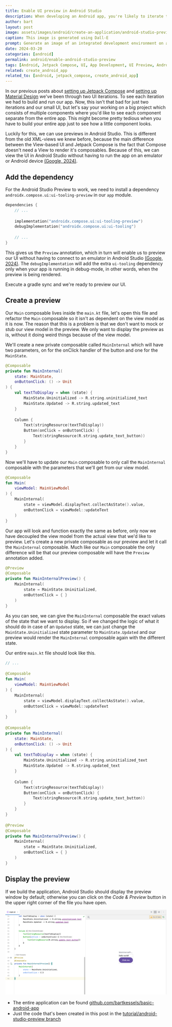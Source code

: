 ```yaml
---
title: Enable UI preview in Android Studio
description: When developing an Android app, you're likely to iterate through multiple UIs. When going through this process you don't want to build and run your app every iteration, for this you can use previews in Android Studio.
author: bart
layout: post
image: assets/images/android/create-an-application/android-studio-preview.png
caption: This image is generated using Dall-E
prompt: Generate an image of an integrated development environment on a computer screen which displays a phone UI in a flat minimalistic style
date: 2024-03-20
categories: [android]
permalink: android/enable-android-studio-preview
tags: [Android, Jetpack Compose, UI, App Development, UI Preview, Android Studio]
related: create_android_app
related_to: [android, jetpack_compose, create_android_app]
---
```


In our previous posts about [setting up Jetpack Compose](./2024-02-21-set-up-jetpack-compose.md) and [setting up Material Design](./2024-03-06-set-up-material-design.md) we've been through two UI iterations. To see each iteration we had to build and run our app. Now, this isn't that bad for just two iterations and our small UI, but let's say your working on a big project which consists of multiple components where you'd like to see each component separate from the entire app. This might become pretty tedious when you have to build your entire app just to see how a little component looks.

Luckily for this, we can use previews in Android Studio. This is different from the old XML-views we knew before, because the main difference between the View-based UI and Jetpack Compose is the fact that Compose doesn't need a View to render it's composables. Because of this, we can view the UI in Android Studio without having to run the app on an emulator or Android device [(Google, 2024)](https://developer.android.com/jetpack/compose/tooling).

## Add the dependency

For the Android Studio Preview to work, we need to install a dependency `androidx.compose.ui:ui-tooling-preview` in our `app` module.

```kotlin
dependencies {
    // ...
    
    implementation("androidx.compose.ui:ui-tooling-preview")
    debugImplementation("androidx.compose.ui:ui-tooling")
    
    // ...
}
```

This gives us the `Preview` annotation, which in turn will enable us to preview our UI without having to connect to an emulator in Android Studio [(Google, 2024)](https://developer.android.com/jetpack/compose/tooling/previews). The `debugImplementation` will add the extra `ui-tooling` dependency only when your app is running in debug-mode, in other words, when the preview is being rendered.

Execute a gradle sync and we're ready to preview our UI.

## Create a preview

Our `Main` composable lives inside the `main.kt` file, let's open this file and refactor the `Main` composable so it isn't as dependent on the view model as it is now. The reason that this is a problem is that we don't want to mock or stub our view model in the preview. We only want to display the preview as is, without it doing weird things because of the view model.

We'll create a new private composable called `MainInternal` which will have two parameters, on for the onClick handler of the button and one for the `MainState`.

```kotlin
@Composable
private fun MainInternal(
    state: MainState,
    onButtonClick: () -> Unit
) {
    val textToDisplay = when (state) {
        MainState.Uninitialized -> R.string.uninitialized_text
        MainState.Updated -> R.string.updated_text
    }

    Column {
        Text(stringResource(textToDisplay))
        Button(onClick = onButtonClick) {
            Text(stringResource(R.string.update_text_button))
        }
    }
}
```

Now we'll have to update our `Main` composable to only call the `MainInternal` composable with the parameters that we'll get from our view model.

```kotlin
@Composable
fun Main(
    viewModel: MainViewModel
) {
    MainInternal(
        state = viewModel.displayText.collectAsState().value,
        onButtonClick = viewModel::updateText
    )
}
```

Our app will look and function exactly the same as before, only now we have decoupled the view model from the actual view that we'd like to preview. Let's create a new private composable as our preview and let it call the `MainInternal` composable. Much like our `Main` composable the only difference will be that our preview composable will have the `Preview` annotation added.

```kotlin
@Preview
@Composable
private fun MainInternalPreview() {
    MainInternal(
        state = MainState.Uninitialized,
        onButtonClick = { }
    )
}
```

As you can see, we can give the `MainInternal` composable the exact values of the state that we want to display. So if we changed the logic of what it should do in case of an `Updated` state, we can just change the `MainState.Uninitialized` state parameter to `MainState.Updated` and our preview would render the `MainInternal` composable again with the different state.

Our entire `main.kt` file should look like this.

```kotlin
// ...

@Composable
fun Main(
    viewModel: MainViewModel
) {
    MainInternal(
        state = viewModel.displayText.collectAsState().value,
        onButtonClick = viewModel::updateText
    )
}

@Composable
private fun MainInternal(
    state: MainState,
    onButtonClick: () -> Unit
) {
    val textToDisplay = when (state) {
        MainState.Uninitialized -> R.string.uninitialized_text
        MainState.Updated -> R.string.updated_text
    }

    Column {
        Text(stringResource(textToDisplay))
        Button(onClick = onButtonClick) {
            Text(stringResource(R.string.update_text_button))
        }
    }
}

@Preview
@Composable
private fun MainInternalPreview() {
    MainInternal(
        state = MainState.Uninitialized,
        onButtonClick = { }
    )
}
```

## Display the preview

If we build the application, Android Studio should display the preview window by default; otherwise you can click on the _Code & Preview_ button in the upper right corner of the file you have open.

![Android Studio with code and the preview](/assets/images/android/create-an-application/android-studio-code-with-preview.png)

* The entire application can be found [github.com/bartkessels/basic-android-app](https://github.com/bartkessels/basic-android-app)
* Just the code that's been created in this post in the [tutorial/android-studio-preview branch](https://github.com/bartkessels/basic-android-app/tree/tutorial/android-studio-preview)